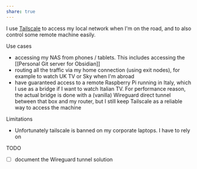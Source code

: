 ```yaml
---
share: true
---
```

I use [Tailscale](https://tailscale.com/) to access my local network when I'm on the road, and to also control some remote machine easily.

Use cases
* accessing my NAS from phones / tablets. This includes accessing the  [[Personal Git server for Obsidian]]
* routing all the traffic via my home connection (using exit nodes), for example to watch UK TV or Sky when I'm abroad
* have guaranteed access to a remote Raspberry Pi running in Italy, which I use as a bridge if I want to watch Italian TV. For performance reason, the actual bridge is done with a (vanilla) Wireguard direct tunnel between that box and my router, but I still keep Tailscale as a reliable way to access the machine

Limitations
* Unfortunately tailscale is banned on my corporate laptops. I have to rely on 

TODO
* [ ] document the Wireguard tunnel solution